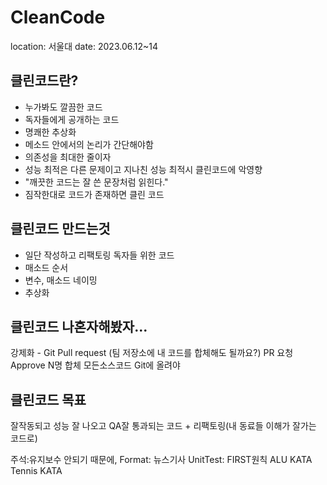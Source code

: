# CleanCode
  location: 서울대
  date: 2023.06.12~14
## 클린코드란?
  - 누가봐도 깔끔한 코드
  - 독자들에게 공개하는 코드
  - 명쾌한 추상화
  - 메소드 안에서의 논리가 간단해야함
  - 의존성을 최대한 줄이자
  - 성능 최적은 다른 문제이고 지나친 성능 최적시 클린코드에 악영향
  - "깨끗한 코드는 잘 쓴 문장처럼 읽힌다."
  - 짐작한대로 코드가 존재하면 클린 코드
  
## 클린코드 만드는것
  - 일단 작성하고 리팩토링 독자들 위한 코드
  - 매소드 순서
  - 변수, 매소드 네이밍
  - 추상화
 
## 클린코드 나혼자해봤자...
  강제화 - Git Pull request (팀 저장소에 내 코드를 합체해도 될까요?)
  PR 요청 Approve N명 합체
  모든소스코드 Git에 올려야

## 클린코드 목표
  잘작동되고 성능 잘 나오고 QA잘 통과되는 코드 + 리팩토링(내 동료들 이해가 잘가는 코드로)
  

주석:유지보수 안되기 때문에,
Format: 뉴스기사
UnitTest: FIRST원칙
ALU KATA
Tennis KATA

